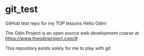 # git_test

GitHub test repo for my TOP lessons
Hello Odin!

The Odin Project is an open source web development coarse at https://www.theodinproject.com/#

This repository exists solely for me to play with git
